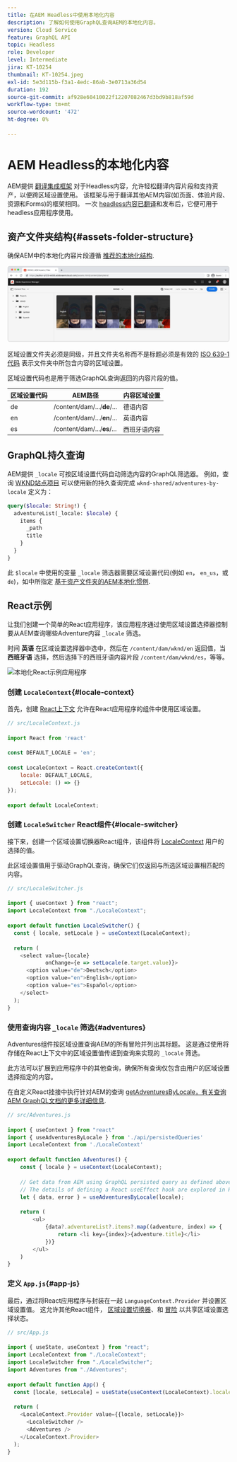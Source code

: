 ```yaml
---
title: 在AEM Headless中使用本地化内容
description: 了解如何使用GraphQL查询AEM的本地化内容。
version: Cloud Service
feature: GraphQL API
topic: Headless
role: Developer
level: Intermediate
jira: KT-10254
thumbnail: KT-10254.jpeg
exl-id: 5e3d115b-f3a1-4edc-86ab-3e0713a36d54
duration: 192
source-git-commit: af928e60410022f12207082467d3bd9b818af59d
workflow-type: tm+mt
source-wordcount: '472'
ht-degree: 0%

---
```


# AEM Headless的本地化内容

AEM提供 [翻译集成框架](https://experienceleague.adobe.com/docs/experience-manager-cloud-service/content/sites/administering/reusing-content/translation/integration-framework.html) 对于Headless内容，允许轻松翻译内容片段和支持资产，以便跨区域设置使用。 该框架与用于翻译其他AEM内容(如页面、体验片段、资源和Forms)的框架相同。 一次 [headless内容已翻译](https://experienceleague.adobe.com/docs/experience-manager-cloud-service/content/headless/journeys/translation/overview.html?lang=zh-Hans)和发布后，它便可用于headless应用程序使用。

## 资产文件夹结构{#assets-folder-structure}

确保AEM中的本地化内容片段遵循 [推荐的本地化结构](https://experienceleague.adobe.com/docs/experience-manager-cloud-service/content/headless/journeys/translation/getting-started.html#recommended-structure).

![本地化的AEM资源文件夹](./assets/localized-content/asset-folders.jpg)

区域设置文件夹必须是同级，并且文件夹名称而不是标题必须是有效的 [ISO 639-1代码](https://en.wikipedia.org/wiki/List_of_ISO_639-1_codes) 表示文件夹中所包含内容的区域设置。

区域设置代码也是用于筛选GraphQL查询返回的内容片段的值。

| 区域设置代码 | AEM路径 | 内容区域设置 |
|--------------------------------|----------|----------|
| de | /content/dam/.../**de**/... | 德语内容 |
| en | /content/dam/.../**en**/... | 英语内容 |
| es | /content/dam/.../**es**/... | 西班牙语内容 |

## GraphQL持久查询

AEM提供 `_locale` 可按区域设置代码自动筛选内容的GraphQL筛选器。 例如，查询 [WKND站点项目](https://github.com/adobe/aem-guides-wknd) 可以使用新的持久查询完成 `wknd-shared/adventures-by-locale` 定义为：

```graphql
query($locale: String!) {
  adventureList(_locale: $locale) {
    items {      
      _path
      title
    }
  }
}
```

此 `$locale` 中使用的变量 `_locale` 筛选器需要区域设置代码(例如 `en`， `en_us`，或 `de`)，如中所指定 [基于资产文件夹的AEM本地化惯例](#assets-folder-structure).

## React示例

让我们创建一个简单的React应用程序，该应用程序通过使用区域设置选择器控制要从AEM查询哪些Adventure内容 `_locale` 筛选。

时间 __英语__ 在区域设置选择器中选中，然后在 `/content/dam/wknd/en` 返回值，当 __西班牙语__ 选择，然后选择下的西班牙语内容片段 `/content/dam/wknd/es`，等等。

![本地化React示例应用程序](./assets/localized-content/react-example.png)

### 创建 `LocaleContext`{#locale-context}

首先，创建 [React上下文](https://reactjs.org/docs/context.html) 允许在React应用程序的组件中使用区域设置。

```javascript
// src/LocaleContext.js

import React from 'react'

const DEFAULT_LOCALE = 'en';

const LocaleContext = React.createContext({
    locale: DEFAULT_LOCALE, 
    setLocale: () => {}
});

export default LocaleContext;
```

### 创建 `LocaleSwitcher` React组件{#locale-switcher}

接下来，创建一个区域设置切换器React组件，该组件将 [LocaleContext](#locale-context) 用户的选择的值。

此区域设置值用于驱动GraphQL查询，确保它们仅返回与所选区域设置相匹配的内容。

```javascript
// src/LocaleSwitcher.js

import { useContext } from "react";
import LocaleContext from "./LocaleContext";

export default function LocaleSwitcher() {
  const { locale, setLocale } = useContext(LocaleContext);

  return (
    <select value={locale}
            onChange={e => setLocale(e.target.value)}>
      <option value="de">Deutsch</option>
      <option value="en">English</option>
      <option value="es">Español</option>
    </select>
  );
}
```

### 使用查询内容 `_locale` 筛选{#adventures}

Adventures组件按区域设置查询AEM的所有冒险并列出其标题。 这是通过使用将存储在React上下文中的区域设置值传递到查询来实现的 `_locale` 筛选。

此方法可以扩展到应用程序中的其他查询，确保所有查询仅包含由用户的区域设置选择指定的内容。

在自定义React挂接中执行针对AEM的查询 [getAdventuresByLocale，有关查询AEM GraphQL文档的更多详细信息](./aem-headless-sdk.md).

```javascript
// src/Adventures.js

import { useContext } from "react"
import { useAdventuresByLocale } from './api/persistedQueries'
import LocaleContext from './LocaleContext'

export default function Adventures() {
    const { locale } = useContext(LocaleContext);

    // Get data from AEM using GraphQL persisted query as defined above 
    // The details of defining a React useEffect hook are explored in How to > AEM Headless SDK
    let { data, error } = useAdventuresByLocale(locale);

    return (
        <ul>
            {data?.adventureList?.items?.map((adventure, index) => { 
                return <li key={index}>{adventure.title}</li>
            })}
        </ul>
    )
}
```

### 定义 `App.js`{#app-js}

最后，通过将React应用程序与封装在一起 `LanguageContext.Provider` 并设置区域设置值。 这允许其他React组件， [区域设置切换器](#locale-switcher)、和 [冒险](#adventures) 以共享区域设置选择状态。

```javascript
// src/App.js

import { useState, useContext } from "react";
import LocaleContext from "./LocaleContext";
import LocaleSwitcher from "./LocaleSwitcher";
import Adventures from "./Adventures";

export default function App() {
  const [locale, setLocale] = useState(useContext(LocaleContext).locale);

  return (
    <LocaleContext.Provider value={{locale, setLocale}}>
      <LocaleSwitcher />
      <Adventures />
    </LocaleContext.Provider>
  );
}
```
